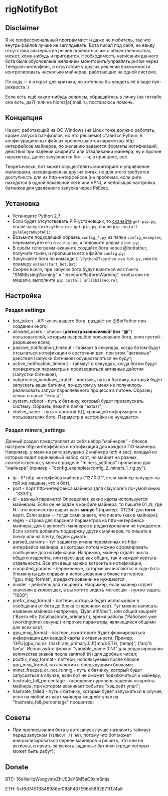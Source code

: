 # rigNotifyBot

## Disclaimer ##
Я не профессиональный программист и даже не любитель, так что внутрь файлов лучше не заглядывать. Бота писал под себя,
но ввиду отсутствия альтернатив решил поделиться им с общественностью, может, кому-нибудь и пригодится. Необходимость
написания данного бота была обусловлена желанием мониторить/управлять ригом через Telegram-интерфейс, и отсутствие у
других решений возможности контролировать несколько майнеров, работающих на одной системе.

По коду -- я открыт для критики, но хотелось бы увидеть её в виде пул-реквеста :)

Если есть ещё какие-нибудь вопросы, обращайтесь в личку (на гитхабе она есть, да?), или на hioma[at]mail.ru, постараюсь
помочь.

## Концепция ##
На риг, работающий на ОС Windows (на Linux тоже должно работать, кроме запуска bat-файлов, но это решаемо) ставится
Python, в конфигурационных файлах прописываются параметры http-интерфейсов майнеров, по желанию задаются форматы
нотификаций, действия при падении хэшрейта или отваливании майнера, ну и прочие параметры, далее запускается бот -- и,
в принципе, всё.

Теоретически, бот может осуществлять мониторинг и управление майнерами, находящихся на других ригах, но для этого
требуется доступность для их http-интерфейсов (не проблема, если риги находятся в одной локальной сети или VPN),
и небольшая настройка батников для удалённого запуска через PsExec.

## Установка ##
* Установите [Python 2.7](https://www.python.org/downloads/release/python-2712/);
* Если будет отсутствовать PIP-установщик, то [скачайте](https://bootstrap.pypa.io/get-pip.py) `get-pip.py`, после
запустите `python.exe get-pip.py`, после `pip install pyTelegramBotAPI`;
* Возьмите подходящий образец `config_*.py` из папки `config_examples`, переименуйте его в `config.py`, и положите
рядом с `bot.py`;
* В своём телеграмм-аккаунте создайте бота через @botfather, получите токен, и пропишите его в файле `config.py`;
* Запускайте бота по команде `C:\Python27\python.exe bot.py`, или по примеру `extas/start_bot.bat`;
* Скорее всего, при запуске бота будут валиться warn'инги "SNIMissingWarning" и "InsecurePlatformWarning", чтобы они не
мешали, выполните `pip install urllib3[secure]`;

## Настройка ##
### Раздел settings ###
* bot_token - API-ключ вашего бота, раздаёт их @BotFather при создании оного;
* allowed_users - список (**регистрозависимый! без "@"**) пользователей, которым разрешёно пользование бота, если
пустой - разрешено всем;
* passive_notification_timeout - таймаут в секундах, когда ботом будут отсылаться нотификации о состоянии дел, при этом
"активные" действия (запуски батников) осуществляться не будут;
* active_notification_timeout - таймаут в секундах, когда ботом будут проверяться параметры и производиться активные
дейстия (запустки батников);
* subprocess_windows_crutch - костыль, путь к батнику, который будет запускать ваши батники, по-другому у меня не
получилось реализовать запуск параллельного процесса в питоне. Образец лежит в папке "extas/";
* system_reboot - путь к батнику, который будет презапускать систему. Образец лежит в папке "extas/";
* shelve_name - путь к простой БД, хранящей информацию о пользователях бота. Параметр в настройке не нуждается.

### Раздел miners_settings ###
Данный раздел представляет из себя набор "майнеров" - блоков настроек http-интерфейсов и нотификаций для каждого
ПО-майнера. Например, у меня на риге запущено 2 майнера (eth и zec), каждый из которых видит одинаковый набор карт, но
майнит на разных, соответственно, у меня в разделе "miners_settings" прописано два "майнера" (пример -
"config_examples/config_2_miners_1_rig.py").
* ip - IP http-интерфейса майнера ('127.0.0.1', если майнер запущен на той же машине, что и бот);
* port - порт http-интерфейса майнера (для claymore's по-умолчанию - '3333');
* di - важный параметр! Определяет, какие карты используется майнером. Если он не задан в конфиге майнера, то пишите
01..N, где N - это количество ваших карт **минус 1** (пример: '01234' для **пяти** карт). Если задан -- тогда сами
знаете, что писать (как в майнере);
* regex - строка для парсинга параметров из http-интерфейса майнера, для claymore's-майнеров в редактировании
не нуждается. Если хотите добавить поддержку других майнеров, то пишите в личку или на почту, будем думать;
* parsed_params - тут задаются имена переменных из http-интерфейса майнера, из которых потом можно сформировать
сообщение для нотификации. Например, майнер отдаёт числа общего хэшрейта, или reject-шар как общих, так и каждой карты
в отдельности. Все эти вещи можно встроить в нотификации;
* computed_params - переменные, которые вычисляются в коде бота. Упомянуты для справки и использования в блоке
паттернов "gpu_msg_format", в редактировании не нуждаются.
* divider - делитель для хэшрейта. Например, если майнер отдаёт значения в килохэшах, а вы хотите видеть мегахэши -
нужно задать "1000";
* prefix_msg_format - паттерн, который будет использован в сообщении от бота до блока с перечнем карт. Тут можно
написать название майнера (например, 'Дуал eth/dec'), или общий хэшрейт ('Всего eth: {totalhashrate_primary}'),
время работы ('Работает уже {workingtime} секунд') и прочие параметры, являющиеся общими для всех карт;
* gpu_msg_format - паттерн, из которого будет формироваться информация для каждой карты в отдельности. Пример:
'GPU{gpu_num}: {hashrate_primary:0.1f}mh/s ETH, {temp}°, {fan}% fan\n'. Используйте формат "variable_name:0.Nf" для
редактирования количества знаков после запятой (N) для дробных чисел;
* postfix_msg_format - паттерн, используемый после блоков gpu_msg_format, по аналогии с предыдущими блоками;
* miner_freezes_or_not_runnig - путь к батнику, который будет запускаться в случае, если бот не сможет подключиться к
майнеру;
* hashrate_fall_percentage - определяет уровень падения хэшрейта майнера, при котором возникает событие "хэшрейт упал";
* hashrate_falled - путь к батнику, который будет запускаться в случае, если на любой из карт майнера хэшрейт упал на
"hashrate_fall_percentage" процентов;


## Советы ##
* При прописывании бота в автозапуск лучше назначить таймаут перед запуском (`TIMEOUT /T 60`), потому что бот может
инициализироваться первее майнеров и решить, что они не активны, и начать запускать заданные батники (среди которых
может быть ребут);


## Donate ##
BTC: 16oNeHqWoqgvstvZhU93aYSM5aC9xmSmjs

ETH: 0xf6d7451B848986ef088F487E96e5892E71f124a8
